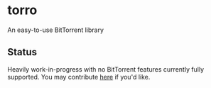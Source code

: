 # torro

An easy-to-use BitTorrent library

## Status

Heavily work-in-progress with no BitTorrent features currently fully supported. You may contribute [here](https://github.com/owez/torro) if you'd like.
